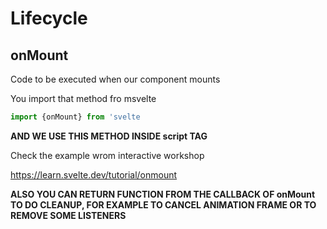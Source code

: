 # Lifecycle

## onMount

Code to be executed when our component mounts

You import that method fro msvelte

```js
import {onMount} from 'svelte
```

**AND WE USE THIS METHOD INSIDE script TAG**


Check the example wrom interactive workshop

<https://learn.svelte.dev/tutorial/onmount>

**ALSO YOU CAN RETURN FUNCTION FROM THE CALLBACK OF onMount TO DO CLEANUP, FOR EXAMPLE TO CANCEL ANIMATION FRAME OR TO REMOVE SOME LISTENERS**


